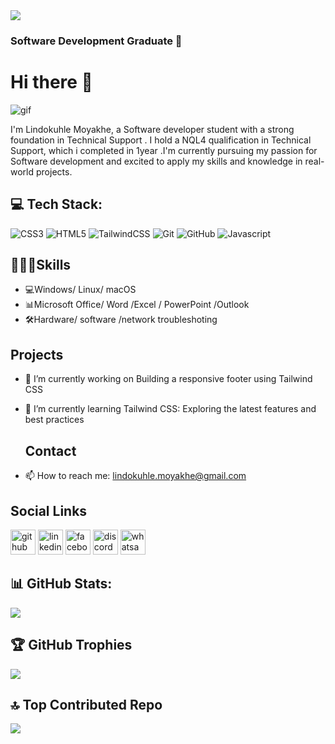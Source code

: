 <img src="https://capsule-render.vercel.app/api?type=wave&color=auto&height=300&section=header&text=Lindokuhle%20Moyakhe👩🏾‍💻&fontSize=70"/>


### Software Development Graduate  🚀
# Hi there 👋
![gif](https://encrypted-tbn0.gstatic.com/images?q=tbn:ANd9GcQPjeKg6m_g2Ntpf4QgwAo0iyRMqI41H8g25A&s)

I'm Lindokuhle Moyakhe, a Software developer student with a strong foundation in Technical Support . I hold a NQL4 qualification in Technical Support, which i completed in 1year .I'm 
 currently pursuing my passion for Software development and excited to apply my skills and knowledge in real-world projects.

## 💻 Tech Stack:
![CSS3](https://img.shields.io/badge/css3-%231572B6.svg?style=for-the-badge&logo=css3&logoColor=white) ![HTML5](https://img.shields.io/badge/html5-%23E34F26.svg?style=for-the-badge&logo=html5&logoColor=white) ![TailwindCSS](https://img.shields.io/badge/tailwindcss-%2338B2AC.svg?style=for-the-badge&logo=tailwind-css&logoColor=white) ![Git](https://img.shields.io/badge/git-%23F05033.svg?style=for-the-badge&logo=git&logoColor=white) ![GitHub](https://img.shields.io/badge/github-%23121011.svg?style=for-the-badge&logo=github&logoColor=white) 
![Javascript](https://cdn.discordapp.com/attachments/1101536822456230038/1356916451197321358/js-logo.png?ex=689b02ec&is=6899b16c&hm=3269aa25b4e0bad5f7099e654c9a9aad11776057d653c8417d5a3d4f3a9d6bd0&)

## 👩🏾‍🎓Skills
- 💻Windows/ Linux/ macOS
- 📊Microsoft Office/ Word /Excel / PowerPoint /Outlook 
- 🛠Hardware/  software /network troubleshoting

  
 ## Projects
- 🔭 I’m currently working on Building a responsive footer using Tailwind CSS 
- 🌱 I’m currently learning Tailwind CSS: Exploring the latest features and best practices

  ## Contact
- 📫 How to reach me: lindokuhle.moyakhe@gmail.com 

## Social Links
[<img src='https://cdn.jsdelivr.net/npm/simple-icons@3.0.1/icons/github.svg' alt='github' height='40'>](https://github.com/https://github.com/kuhle2018)  [<img src='https://cdn.jsdelivr.net/npm/simple-icons@3.0.1/icons/linkedin.svg' alt='linkedin' height='40'>](https://www.linkedin.com/in/https://www.linkedin.com/in/lindokuhle-moyakhe-60366125/)  [<img src='https://cdn.jsdelivr.net/npm/simple-icons@3.0.1/icons/facebook.svg' alt='facebook' height='40'>](https://www.facebook.com/https://www.facebook.com/lindokuhle.moyakhe)  [<img src='https://cdn.jsdelivr.net/npm/simple-icons@3.0.1/icons/discord.svg' alt='discord' height='40'>](https://discord.com/users/kuhle0268)  [<img src='https://cdn.jsdelivr.net/npm/simple-icons@3.0.1/icons/whatsapp.svg' alt='whatsapp' height='40'>](https://wa.me/+27822828139)  


## 📊 GitHub Stats:
![](https://github-readme-stats.vercel.app/api?username=Kuhle2018&theme=shadow_blue&hide_border=false&include_all_commits=true&count_private=true)<br/>

## 🏆 GitHub Trophies
![](https://github-profile-trophy.vercel.app/?username=Kuhle2018&theme=radical&no-frame=false&no-bg=false&margin-w=4)


## 🔝 Top Contributed Repo
![](https://github-contributor-stats.vercel.app/api?username=Kuhle2018&limit=5&theme=dark&combine_all_yearly_contributions=true)



